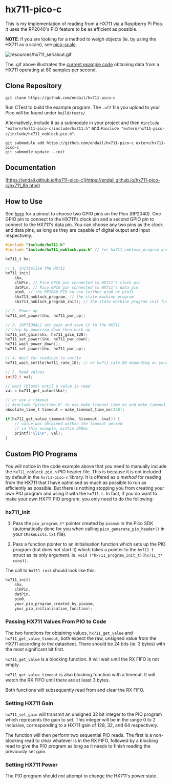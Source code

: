# hx711-pico-c

This is my implementation of reading from a HX711 via a Raspberry Pi Pico. It uses the RP2040's PIO feature to be as efficient as possible.

__NOTE__: if you are looking for a method to weigh objects (ie. by using the HX711 as a scale), see [pico-scale](https://github.com/endail/pico-scale).

![resources/hx711_serialout.gif](resources/hx711_serialout.gif)

The .gif above illustrates the [current example code](main.c) obtaining data from a HX711 operating at 80 samples per second.

## Clone Repository

```console
git clone https://github.com/endail/hx711-pico-c
```

Run CTest to build the example program. The `.uf2` file you upload to your Pico will be found under `build/tests/`.

Alternatively, include it as a submodule in your project and then `#include "extern/hx711-pico-c/include/hx711.h"` and `#include "extern/hx711-pico-c/include/hx711_noblock.pio.h"`.

```console
git submodule add https://github.com/endail/hx711-pico-c extern/hx711-pico-c
git submodle update --init
```

## Documentation

[https://endail.github.io/hx711-pico-c](https://endail.github.io/hx711-pico-c/hx711_8h.html)

## How to Use

See [here](https://learn.adafruit.com/assets/99339) for a pinout to choose two GPIO pins on the Pico (RP2040). One GPIO pin to connect to the HX711's clock pin and a second GPIO pin to connect to the HX711's data pin. You can choose any two pins as the clock and data pins, as long as they are capable of digital output and input respectively.

```c
#include "include/hx711.h"
#include "include/hx711_noblock.pio.h" // for hx711_noblock_program and hx711_noblock_program_init

hx711_t hx;

// 1. Initialise the HX711
hx711_init(
    &hx,
    clkPin, // Pico GPIO pin connected to HX711's clock pin
    datPin, // Pico GPIO pin connected to HX711's data pin
    pio0, // the RP2040 PIO to use (either pio0 or pio1)
    &hx711_noblock_program, // the state machine program
    &hx711_noblock_program_init); // the state machine program init function

// 2. Power up
hx711_set_power(&hx, hx711_pwr_up);

// 3. [OPTIONAL] set gain and save it to the HX711
// chip by powering down then back up
hx711_set_gain(&hx, hx711_gain_128);
hx711_set_power(&hx, hx711_pwr_down);
hx711_wait_power_down();
hx711_set_power(&hx, hx711_pwr_up);

// 4. Wait for readings to settle
hx711_wait_settle(hx711_rate_10); // or hx711_rate_80 depending on your chip's config

// 5. Read values
int32_t val;

// wait (block) until a value is read
val = hx711_get_value(&hx);

// or use a timeout
// #include "pico/time.h" to use make_timeout_time_ms and make_timeout_time_us functions
absolute_time_t timeout = make_timeout_time_ms(250);

if(hx711_get_value_timeout(&hx, &timeout, &val)) {
    // value was obtained within the timeout period
    // in this example, within 250ms
    printf("%li\n", val);
}
```

## Custom PIO Programs

You will notice in the code example above that you need to manually include the `hx711_noblock.pio.h` PIO header file. This is because it is not included by default in the `hx711-pico-c` library. It is offered as _a method_ for reading from the HX711 that I have optimised as much as possible to run as efficiently as possible. But there is nothing stopping you from creating your own PIO program and using it with the `hx711_t`. In fact, if you do want to make your own HX711 PIO program, you only need to do the following:

### hx711_init

1. Pass the `pio_program_t*` pointer created by `pioasm` in the Pico SDK (automatically done for you when calling `pico_generate_pio_header()` in your `CMakeLists.txt` file).

2. Pass a function pointer to an initialisation function which sets up the PIO program (but does _not_ start it) which takes a pointer to the `hx711_t` struct as its only argument. ie. `void (*hx711_program_init_t)(hx711_t* const)`.

The call to `hx711_init` should look like this:

```c
hx711_init(
    &hx,
    clkPin,
    datPin,
    pio0,
    your_pio_program_created_by_pioasm,
    your_pio_initialisation_function);
```

### Passing HX711 Values From PIO to Code

The two functions for obtaining values, `hx711_get_value` and `hx711_get_value_timeout`, both expect the raw, unsigned value from the HX711 according to the datasheet. There should be 24 bits (ie. 3 bytes) with the most significant bit first.

`hx711_get_value` is a blocking function. It will wait until the RX FIFO is not empty.

`hx711_get_value_timeout` is also blocking function with a timeout. It will watch the RX FIFO until there are at least 3 bytes.

Both functions will subsequently read from and clear the RX FIFO.

### Setting HX711 Gain

`hx711_set_gain` will transmit an unsigned 32 bit integer to the PIO program which represents the gain to set. This integer will be in the range 0 to 2 inclusive, corresponding to a HX711 gain of 128, 32, and 64 respectively.

The function will then perform two sequential PIO reads. The first is a non-blocking read to clear whatever is in the RX FIFO, followed by a blocking read to give the PIO program as long as it needs to finish reading the previously set gain.

### Setting HX711 Power

The PIO program should _not_ attempt to change the HX711's power state.
